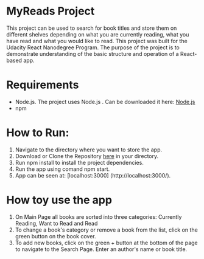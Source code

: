 # MyReads Project

This project can be used to search for book titles and store them on different shelves depending on what you are currently reading, what you have read and what you would like to read.
This project was built for the Udacity React Nanodegree Program. The purpose of the project is to demonstrate understanding of the basic structure and operation of a React-based app.

# Requirements #
* Node.js. The project uses Node.js . Can be downloaded it here: [Node.js](https://nodejs.org/en/)
* npm

# How to Run: #
1. Navigate to the directory where you want to store the app. 
2. Download or Clone the Repository [here](https://github.com/neoveta/my_reads) in your directory.
3. Run npm install to install the project dependencies.
4. Run the app using comand npm start.
5. App can be seen at: [localhost:3000] (http://localhost:3000/).

# How toy use the app #
1. On Main Page all books are sorted into three categories: Currently Reading, Want to Read and Read
2. To change a book's category or remove a book from the list, click on the green button on the book cover.
3. To add new books, click on the green + button at the bottom of the page to navigate to the Search Page. Enter an author's name or book title.
